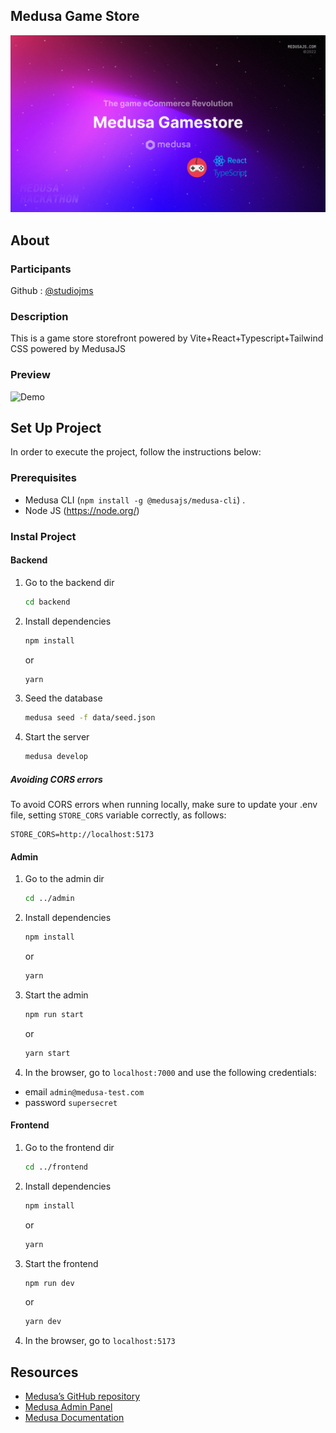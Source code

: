 ## Medusa Game Store

![Medusa Game Store](cover.png)

## About

### Participants

Github : [@studiojms](https://github.com/studiojms)

### Description

This is a game store storefront powered by Vite+React+Typescript+Tailwind CSS powered by MedusaJS

### Preview

![Demo](medusa-gamestore.gif)

## Set Up Project

In order to execute the project, follow the instructions below:

### Prerequisites

- Medusa CLI (`npm install -g @medusajs/medusa-cli`) .
- Node JS (https://node.org/)

### Instal Project

#### Backend

1. Go to the backend dir
   ```bash
   cd backend
   ```
1. Install dependencies
   ```bash
   npm install
   ```
   or
   ```bash
   yarn
   ```
1. Seed the database

   ```bash
   medusa seed -f data/seed.json
   ```

1. Start the server
   ```bash
   medusa develop
   ```

##### Avoiding CORS errors

To avoid CORS errors when running locally, make sure to update your .env file, setting `STORE_CORS` variable correctly, as follows:

```
STORE_CORS=http://localhost:5173
```

#### Admin

1. Go to the admin dir
   ```bash
   cd ../admin
   ```
1. Install dependencies
   ```bash
   npm install
   ```
   or
   ```bash
   yarn
   ```
1. Start the admin

   ```bash
   npm run start
   ```

   or

   ```bash
   yarn start
   ```

1. In the browser, go to `localhost:7000` and use the following credentials:

- email `admin@medusa-test.com`
- password `supersecret`

#### Frontend

1. Go to the frontend dir
   ```bash
   cd ../frontend
   ```
1. Install dependencies
   ```bash
   npm install
   ```
   or
   ```bash
   yarn
   ```
1. Start the frontend

   ```bash
   npm run dev
   ```

   or

   ```bash
   yarn dev
   ```

1. In the browser, go to `localhost:5173`

## Resources

- [Medusa’s GitHub repository](https://github.com/medusajs/medusa)
- [Medusa Admin Panel](https://github.com/medusajs/admin)
- [Medusa Documentation](https://docs.medusajs.com/)
